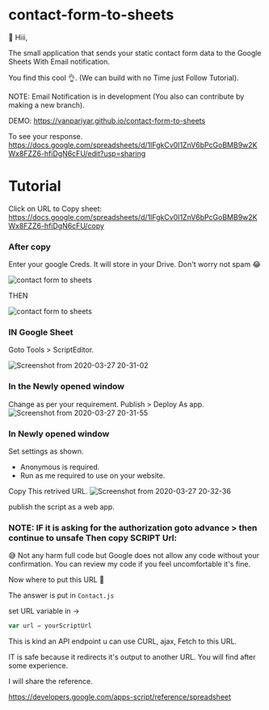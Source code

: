 # contact-form-to-sheets
:wave: Hiii,

The small application that sends your static contact form data to the Google Sheets With Email notification. 

You find this cool :ok_hand:. (We can build with no Time just Follow Tutorial).

NOTE: Email Notification is in development (You also can contribute by making a new branch).

DEMO: https://vanpariyar.github.io/contact-form-to-sheets

To see your response.
https://docs.google.com/spreadsheets/d/1lFgkCv0I1ZnV6bPcGoBMB9w2KWx8FZZ6-hfiDgN6cFU/edit?usp=sharing


# Tutorial 
Click on URL to Copy sheet:
https://docs.google.com/spreadsheets/d/1lFgkCv0I1ZnV6bPcGoBMB9w2KWx8FZZ6-hfiDgN6cFU/copy

### After copy
Enter your google Creds. It will store in your Drive. Don't worry not spam :joy:

![contact form to sheets](https://user-images.githubusercontent.com/26689210/77770067-b1336080-706a-11ea-8624-7b7be4ce8e81.png)

THEN

![contact form to sheets](https://user-images.githubusercontent.com/26689210/77770070-b2fd2400-706a-11ea-9537-990b6bb9caa0.png)

### IN Google Sheet
Goto Tools > ScriptEditor.

![Screenshot from 2020-03-27 20-31-02](https://user-images.githubusercontent.com/26689210/77770956-0de34b00-706c-11ea-8e7f-1e3633c8f03c.png)

### In the Newly opened window
Change as per your requirement.
Publish > Deploy As app.
![Screenshot from 2020-03-27 20-31-55](https://user-images.githubusercontent.com/26689210/77770978-176cb300-706c-11ea-8532-fd209743a761.png)

### In Newly opened window
Set settings as shown.
- Anonymous is required.
- Run as me required to use on your website.

Copy This retrived URL.
![Screenshot from 2020-03-27 20-32-36](https://user-images.githubusercontent.com/26689210/77771069-3a976280-706c-11ea-92a2-6bf4444ed96f.png)

publish the script as a web app.

### NOTE: IF it is asking for the authorization goto advance > then continue to unsafe Then copy SCRIPT Url:
:sweat_smile: Not any harm full code but Google does not allow any code without your confirmation.
You can review my code if you feel uncomfortable it's fine.

Now where to put this URL :thinking:

The answer is put in ` Contact.js `

set URL variable in -> 
```javascript
var url = yourScriptUrl
```
This is kind an API endpoint u can use CURL, ajax, Fetch to this URL.

IT is safe because it redirects it's output to another URL. You will find after some experience.

I will share the reference.

https://developers.google.com/apps-script/reference/spreadsheet
